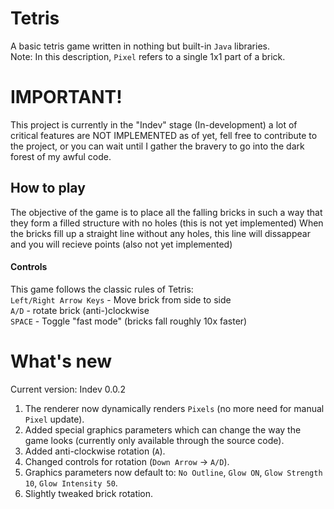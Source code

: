 # Tetris
A basic tetris game written in nothing but built-in ```Java``` libraries.\
Note: In this description, ```Pixel``` refers to a single 1x1 part of a brick.
# IMPORTANT!
This project is currently in the "Indev" stage (In-development) a lot of critical features are NOT IMPLEMENTED as of yet, fell free to contribute to the project,
or you can wait until I gather the bravery to go into the dark forest of my awful code.
## How to play
The objective of the game is to place all the falling bricks in such a way that they form a filled structure with no holes (this is not yet implemented)
When the bricks fill up a straight line without any holes, this line will dissappear and you will recieve points (also not yet implemented)
#### Controls
This game follows the classic rules of Tetris:\
```Left/Right Arrow Keys``` - Move brick from side to side\
```A/D``` - rotate brick (anti-)clockwise\
```SPACE``` - Toggle "fast mode" (bricks fall roughly 10x faster)
# What's new
Current version: Indev 0.0.2

1. The renderer now dynamically renders ```Pixels``` (no more need for manual ```Pixel``` update).
2. Added special graphics parameters which can change the way the game looks (currently only available through the source code).
3. Added anti-clockwise rotation (```A```).
4. Changed controls for rotation (```Down Arrow``` -> ```A/D```).
5. Graphics parameters now default to: ```No Outline```, ```Glow ON```, ```Glow Strength 10```, ```Glow Intensity 50```.
6. Slightly tweaked brick rotation.